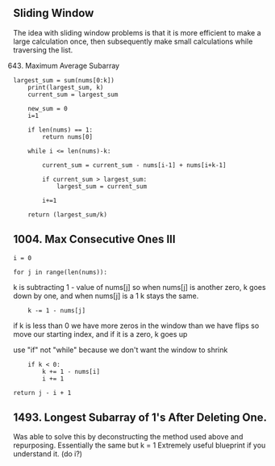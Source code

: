## Sliding Window

The idea with sliding window problems is that it is more efficient to make a large calculation once, then subsequently make small calculations while traversing the list.

643. Maximum Average Subarray

    largest_sum = sum(nums[0:k])
        print(largest_sum, k)
        current_sum = largest_sum

        new_sum = 0
        i=1

        if len(nums) == 1:
            return nums[0]

        while i <= len(nums)-k:

            current_sum = current_sum - nums[i-1] + nums[i+k-1]

            if current_sum > largest_sum:
                largest_sum = current_sum

            i+=1

        return (largest_sum/k)

## 1004. Max Consecutive Ones III

    i = 0

    for j in range(len(nums)):

k is subtracting 1 - value of nums[j] so when nums[j] is another zero, k goes down by one, and when nums[j] is a 1 k stays the same.

        k -= 1 - nums[j]

if k is less than 0 we have more zeros in the window than we have flips so move our starting index, and if it is a zero, k goes up

use "if" not "while" because we don't want the window to shrink

        if k < 0:
            k += 1 - nums[i]
            i += 1

    return j - i + 1

## 1493. Longest Subarray of 1's After Deleting One.

Was able to solve this by deconstructing the method used above and repurposing.
Essentially the same but k = 1
Extremely useful blueprint if you understand it. (do i?)
